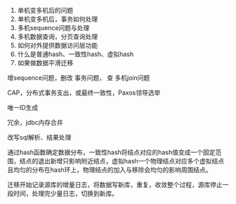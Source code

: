 1. 单机变多机后的问题
2. 单机变多机后，事务如何处理
3. 多机sequence问题与处理
4. 多机数据查询，分页查询处理
5. 如何对外提供数据访问层功能
6. 什么是普通hash、一致性hash、虚拟hash
7. 如果做数据平滑迁移



增sequence问题，删改 事务问题， 查 多机join问题

CAP，分布式事务支出，或最终一致性，Paxos领导选举

唯一ID生成

冗余，jdbc内存合并

改写sql解析、结果处理

通过hash函数确定数据分布，一致性hash将结点对应的hash值变成一个固定范围，结点的退出新增只影响附近结点，虚拟hash一个物理结点对应多个虚拟结点且均匀的分布在hash环上，物理结点的加入与移除会均匀的影响周围结点。

迁移开始记录源库的增量日志，将数据写新库，重复，收敛整个过程，源库停止一段时间，处理完少量日志，切换到新库。











